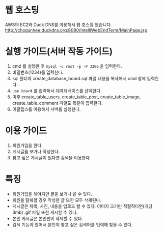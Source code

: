 # 웹 호스팅

AWS의 EC2와 Duck DNS를 이용해서 웹 호스팅 했습니다.
http://chogunhee.duckdns.org:8080/IntelliWebEndTerm/MainPage.jsp

# 실행 가이드(서버 작동 가이드)

1. cmd 를 실행한 후 `mysql -u root -p -P 3306` 을 입력한다.
2. 비밀번호(1234)를 입력한다.
3. sql 폴더의 create_database_board.sql 파일 내용을 복사해서 cmd 창에 입력한다.
4. `use board` 를 입력해서 데이터베이스를 선택한다.
5. 이후 create_table_users, create_table_post, create_table_image, create_table_comment 파일도 똑같이 입력한다.
6. 이클립스를 이용해서 서버를 실행한다.

# 이용 가이드

1. 회원가입을 한다.
2. 게시글을 보거나 작성한다.
3. 찾고 싶은 게시글이 있다면 검색을 이용한다.

# 특징

- 회원가입을 해야지만 글을 보거나 쓸 수 있다.
- 회원을 탈퇴할 경우 작성한 글 또한 모두 삭제된다.
- 게시글은 제목, 사진, 내용을 업로드 할 수 있다. 이미지 크기만 적절하다면(개당 3mb) .gif 파일 또한 게시할 수 있다.
- 본인 게시글은 본인만이 삭제할 수 있다.
- 검색 기능이 있어서 본인이 찾고 싶은 검색어를 입력해 찾을 수 있다.
